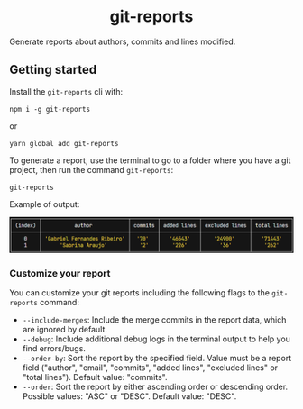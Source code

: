 <div align="center">
  <h1>git-reports</h1>
</div>

Generate reports about authors, commits and lines modified.

## Getting started

Install the `git-reports` cli with:

```
npm i -g git-reports
```

or

```
yarn global add git-reports
```

To generate a report, use the terminal to go to a folder where you have a git project, then run the command `git-reports`:

```
git-reports
```

Example of output:

![output_example](https://raw.githubusercontent.com/gabsschrodinger/git-reports/main/assets/report-example.png)

### Customize your report

You can customize your git reports including the following flags to the `git-reports` command:

- `--include-merges`: Include the merge commits in the report data, which are ignored by default.
- `--debug`: Include additional debug logs in the terminal output to help you find errors/bugs.
- `--order-by`: Sort the report by the specified field. Value must be a report field ("author", "email", "commits", "added lines", "excluded lines" or "total lines"). Default value: "commits".
- `--order`: Sort the report by either ascending order or descending order. Possible values: "ASC" or "DESC". Default value: "DESC".
